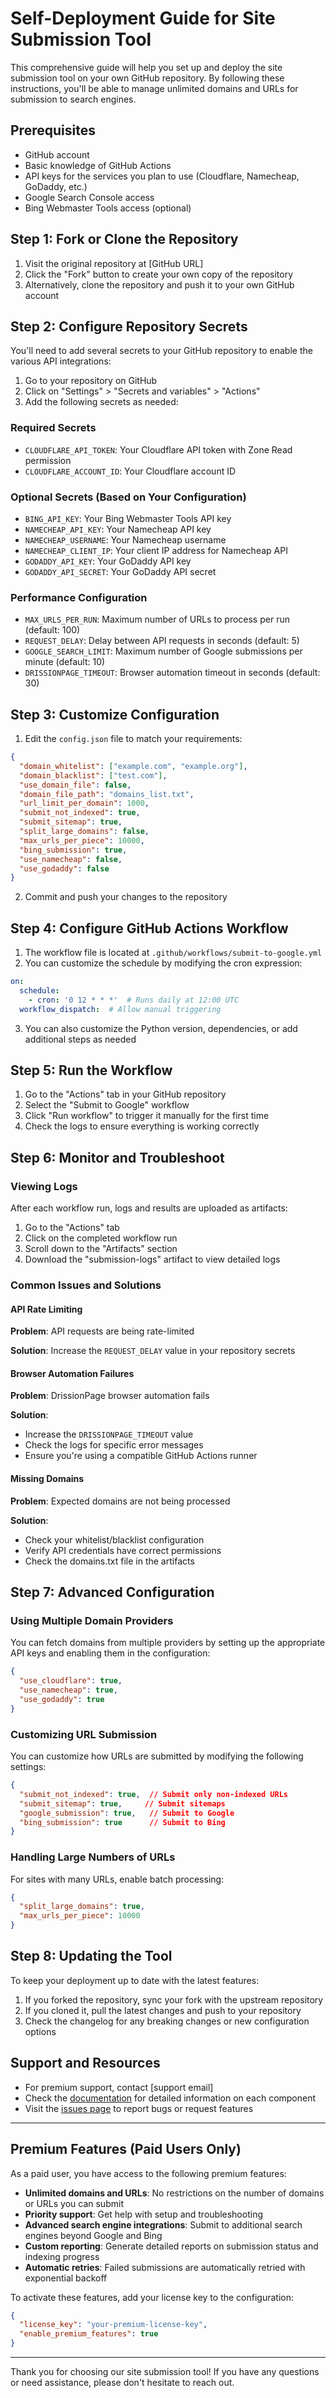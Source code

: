 # Self-Deployment Guide for Site Submission Tool

This comprehensive guide will help you set up and deploy the site submission tool on your own GitHub repository. By following these instructions, you'll be able to manage unlimited domains and URLs for submission to search engines.

## Prerequisites

- GitHub account
- Basic knowledge of GitHub Actions
- API keys for the services you plan to use (Cloudflare, Namecheap, GoDaddy, etc.)
- Google Search Console access
- Bing Webmaster Tools access (optional)

## Step 1: Fork or Clone the Repository

1. Visit the original repository at [GitHub URL]
2. Click the "Fork" button to create your own copy of the repository
3. Alternatively, clone the repository and push it to your own GitHub account

## Step 2: Configure Repository Secrets

You'll need to add several secrets to your GitHub repository to enable the various API integrations:

1. Go to your repository on GitHub
2. Click on "Settings" > "Secrets and variables" > "Actions"
3. Add the following secrets as needed:

### Required Secrets
- `CLOUDFLARE_API_TOKEN`: Your Cloudflare API token with Zone Read permission
- `CLOUDFLARE_ACCOUNT_ID`: Your Cloudflare account ID

### Optional Secrets (Based on Your Configuration)
- `BING_API_KEY`: Your Bing Webmaster Tools API key
- `NAMECHEAP_API_KEY`: Your Namecheap API key
- `NAMECHEAP_USERNAME`: Your Namecheap username
- `NAMECHEAP_CLIENT_IP`: Your client IP address for Namecheap API
- `GODADDY_API_KEY`: Your GoDaddy API key
- `GODADDY_API_SECRET`: Your GoDaddy API secret

### Performance Configuration
- `MAX_URLS_PER_RUN`: Maximum number of URLs to process per run (default: 100)
- `REQUEST_DELAY`: Delay between API requests in seconds (default: 5)
- `GOOGLE_SEARCH_LIMIT`: Maximum number of Google submissions per minute (default: 10)
- `DRISSIONPAGE_TIMEOUT`: Browser automation timeout in seconds (default: 30)

## Step 3: Customize Configuration

1. Edit the `config.json` file to match your requirements:

```json
{
  "domain_whitelist": ["example.com", "example.org"],
  "domain_blacklist": ["test.com"],
  "use_domain_file": false,
  "domain_file_path": "domains_list.txt",
  "url_limit_per_domain": 1000,
  "submit_not_indexed": true,
  "submit_sitemap": true,
  "split_large_domains": false,
  "max_urls_per_piece": 10000,
  "bing_submission": true,
  "use_namecheap": false,
  "use_godaddy": false
}
```

2. Commit and push your changes to the repository

## Step 4: Configure GitHub Actions Workflow

1. The workflow file is located at `.github/workflows/submit-to-google.yml`
2. You can customize the schedule by modifying the cron expression:

```yaml
on:
  schedule:
    - cron: '0 12 * * *'  # Runs daily at 12:00 UTC
  workflow_dispatch:  # Allow manual triggering
```

3. You can also customize the Python version, dependencies, or add additional steps as needed

## Step 5: Run the Workflow

1. Go to the "Actions" tab in your GitHub repository
2. Select the "Submit to Google" workflow
3. Click "Run workflow" to trigger it manually for the first time
4. Check the logs to ensure everything is working correctly

## Step 6: Monitor and Troubleshoot

### Viewing Logs

After each workflow run, logs and results are uploaded as artifacts:

1. Go to the "Actions" tab
2. Click on the completed workflow run
3. Scroll down to the "Artifacts" section
4. Download the "submission-logs" artifact to view detailed logs

### Common Issues and Solutions

#### API Rate Limiting

**Problem**: API requests are being rate-limited

**Solution**: Increase the `REQUEST_DELAY` value in your repository secrets

#### Browser Automation Failures

**Problem**: DrissionPage browser automation fails

**Solution**:
- Increase the `DRISSIONPAGE_TIMEOUT` value
- Check the logs for specific error messages
- Ensure you're using a compatible GitHub Actions runner

#### Missing Domains

**Problem**: Expected domains are not being processed

**Solution**:
- Check your whitelist/blacklist configuration
- Verify API credentials have correct permissions
- Check the domains.txt file in the artifacts

## Step 7: Advanced Configuration

### Using Multiple Domain Providers

You can fetch domains from multiple providers by setting up the appropriate API keys and enabling them in the configuration:

```json
{
  "use_cloudflare": true,
  "use_namecheap": true,
  "use_godaddy": true
}
```

### Customizing URL Submission

You can customize how URLs are submitted by modifying the following settings:

```json
{
  "submit_not_indexed": true,  // Submit only non-indexed URLs
  "submit_sitemap": true,     // Submit sitemaps
  "google_submission": true,   // Submit to Google
  "bing_submission": true      // Submit to Bing
}
```

### Handling Large Numbers of URLs

For sites with many URLs, enable batch processing:

```json
{
  "split_large_domains": true,
  "max_urls_per_piece": 10000
}
```

## Step 8: Updating the Tool

To keep your deployment up to date with the latest features:

1. If you forked the repository, sync your fork with the upstream repository
2. If you cloned it, pull the latest changes and push to your repository
3. Check the changelog for any breaking changes or new configuration options

## Support and Resources

- For premium support, contact [support email]
- Check the [documentation](docs/) for detailed information on each component
- Visit the [issues page](issues/) to report bugs or request features

---

## Premium Features (Paid Users Only)

As a paid user, you have access to the following premium features:

- **Unlimited domains and URLs**: No restrictions on the number of domains or URLs you can submit
- **Priority support**: Get help with setup and troubleshooting
- **Advanced search engine integrations**: Submit to additional search engines beyond Google and Bing
- **Custom reporting**: Generate detailed reports on submission status and indexing progress
- **Automatic retries**: Failed submissions are automatically retried with exponential backoff

To activate these features, add your license key to the configuration:

```json
{
  "license_key": "your-premium-license-key",
  "enable_premium_features": true
}
```

---

Thank you for choosing our site submission tool! If you have any questions or need assistance, please don't hesitate to reach out.